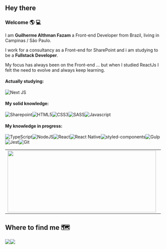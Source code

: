## Hey there

### Welcome :earth_americas: :computer:

I am **Guilherme Althman Fazam** a Front-end Developer from Brazil, living in Campinas / São Paulo.

I work for a consultancy as a Front-end for SharePoint and i am studying to be a **Fullstack Developer**.

My focus has always been on the Front-end ... but when I studied ReactJs I felt the need to evolve and always keep learning.

#### Actually studying:

<img alt="Next JS" src="https://img.shields.io/badge/next%20js%20-%23000000.svg?&style=for-the-badge&logo=next.js&logoColor=white"/>

#### My solid knowledge:

<img alt="Sharepoint" src="https://img.shields.io/badge/Sharepoint%20-%23007ACC.svg?&style=for-the-badge&logo=microsoft&logoColor=white"/><img alt="HTML5" src="https://img.shields.io/badge/HTML5%20-%23F05033.svg?&style=for-the-badge&logo=html5&logoColor=white"/><img alt="CSS3" src="https://img.shields.io/badge/css3%20-%23007ACC.svg?&style=for-the-badge&logo=css3&logoColor=white"/><img alt="SASS" src="https://img.shields.io/badge/sass%20-%23cf649a.svg?&style=for-the-badge&logo=sass&logoColor=white"/><img alt="Javascript" src="https://img.shields.io/badge/Javascript%20-%23f0db4f.svg?&style=for-the-badge&logo=Javascript&logoColor=black"/>

#### My knowledge in progress:

<img alt="TypeScript" src="https://img.shields.io/badge/typescript%20-%23007ACC.svg?&style=for-the-badge&logo=typescript&logoColor=white"/><img alt="NodeJS" src="https://img.shields.io/badge/node.js%20-%2343853D.svg?&style=for-the-badge&logo=node.js&logoColor=white"/><img alt="React" src="https://img.shields.io/badge/react%20-%2320232a.svg?&style=for-the-badge&logo=react&logoColor=%2361DAFB"/><img alt="React Native" src="https://img.shields.io/badge/react_native%20-%2320232a.svg?&style=for-the-badge&logo=react&logoColor=%2361DAFB"/><img alt="styled-components" src="https://img.shields.io/badge/styled components%20-%23eaa5e5.svg?&style=for-the-badge&logo=styled-components&logoColor=black"/><img alt="Gulp" src="https://img.shields.io/badge/Gulp%20-%23F05033.svg?&style=for-the-badge&logo=Gulp&logoColor=white"/><img alt="Jest" src="https://img.shields.io/badge/jest%20-%23a74b59.svg?&style=for-the-badge&logo=jest&logoColor=white"/><img alt="Git" src="https://img.shields.io/badge/git%20-%23F05033.svg?&style=for-the-badge&logo=git&logoColor=white"/>

<table border="0">
    <tr>
        <td style="border:0;">
            <img width="480px" height="200px" src="https://github-readme-stats.vercel.app/api?username=GuilhermeFazam&show_icons=true&theme=tokyonight"/>
        </td>
        <td style="border:0;">
            <img width="480px" height="200px" src="https://github-readme-stats.vercel.app/api/top-langs/?username=GuilhermeFazam&hide=html&layout=compact&show_icons=true&theme=tokyonight"/>
        </td>
    </tr>
</table>

## Where to find me :world_map:

<a href="https://www.linkedin.com/in/guilherme-fazam/" alt="Linkedin"><img src="https://img.shields.io/badge/-Linkedin-0e76a8?style=for-the-badge&logo=Linkedin&logoColor=white&link=https://www.linkedin.com/in/guilherme-fazam/" /></a><a href="mailto:glrm1991@gmail.com" alt="Gmail"><img src="https://img.shields.io/badge/-Gmail-e94134?style=for-the-badge&logo=gmail&logoColor=white&link=mailto:glrm1991@gmail.com" /></a>
